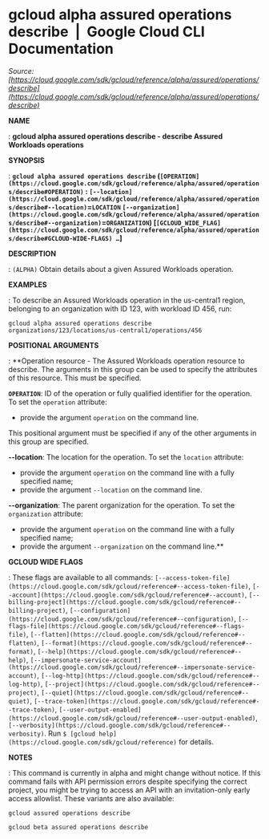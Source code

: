 # gcloud alpha assured operations describe  |  Google Cloud CLI Documentation

*Source: [https://cloud.google.com/sdk/gcloud/reference/alpha/assured/operations/describe](https://cloud.google.com/sdk/gcloud/reference/alpha/assured/operations/describe)*

**NAME**

: **gcloud alpha assured operations describe - describe Assured Workloads operations**

**SYNOPSIS**

: **`gcloud alpha assured operations describe` (`[OPERATION](https://cloud.google.com/sdk/gcloud/reference/alpha/assured/operations/describe#OPERATION)` : `[--location](https://cloud.google.com/sdk/gcloud/reference/alpha/assured/operations/describe#--location)`=`LOCATION` `[--organization](https://cloud.google.com/sdk/gcloud/reference/alpha/assured/operations/describe#--organization)`=`ORGANIZATION`) [`[GCLOUD_WIDE_FLAG](https://cloud.google.com/sdk/gcloud/reference/alpha/assured/operations/describe#GCLOUD-WIDE-FLAGS) …`]**

**DESCRIPTION**

: `(ALPHA)` Obtain details about a given Assured Workloads operation.

**EXAMPLES**

: To describe an Assured Workloads operation in the us-central1 region, belonging
to an organization with ID 123, with workload ID 456, run:

```
gcloud alpha assured operations describe organizations/123/locations/us-central1/operations/456
```

**POSITIONAL ARGUMENTS**

: **Operation resource - The Assured Workloads operation resource to describe. The
arguments in this group can be used to specify the attributes of this resource.
This must be specified.

**`OPERATION`**:
ID of the operation or fully qualified identifier for the operation.
To set the `operation` attribute:

- provide the argument `operation` on the command line.

This positional argument must be specified if any of the other arguments in this
group are specified.

**--location**:
The location for the operation.
To set the `location` attribute:

- provide the argument `operation` on the command line with a fully
specified name;
- provide the argument `--location` on the command line.

**--organization**:
The parent organization for the operation.
To set the `organization` attribute:

- provide the argument `operation` on the command line with a fully
specified name;
- provide the argument `--organization` on the command line.**

**GCLOUD WIDE FLAGS**

: These flags are available to all commands: `[--access-token-file](https://cloud.google.com/sdk/gcloud/reference#--access-token-file)`,
`[--account](https://cloud.google.com/sdk/gcloud/reference#--account)`, `[--billing-project](https://cloud.google.com/sdk/gcloud/reference#--billing-project)`,
`[--configuration](https://cloud.google.com/sdk/gcloud/reference#--configuration)`,
`[--flags-file](https://cloud.google.com/sdk/gcloud/reference#--flags-file)`,
`[--flatten](https://cloud.google.com/sdk/gcloud/reference#--flatten)`, `[--format](https://cloud.google.com/sdk/gcloud/reference#--format)`, `[--help](https://cloud.google.com/sdk/gcloud/reference#--help)`, `[--impersonate-service-account](https://cloud.google.com/sdk/gcloud/reference#--impersonate-service-account)`,
`[--log-http](https://cloud.google.com/sdk/gcloud/reference#--log-http)`,
`[--project](https://cloud.google.com/sdk/gcloud/reference#--project)`, `[--quiet](https://cloud.google.com/sdk/gcloud/reference#--quiet)`, `[--trace-token](https://cloud.google.com/sdk/gcloud/reference#--trace-token)`, `[--user-output-enabled](https://cloud.google.com/sdk/gcloud/reference#--user-output-enabled)`,
`[--verbosity](https://cloud.google.com/sdk/gcloud/reference#--verbosity)`.
Run `$ [gcloud help](https://cloud.google.com/sdk/gcloud/reference)` for details.

**NOTES**

: This command is currently in alpha and might change without notice. If this
command fails with API permission errors despite specifying the correct project,
you might be trying to access an API with an invitation-only early access
allowlist. These variants are also available:

```
gcloud assured operations describe
```

```
gcloud beta assured operations describe
```